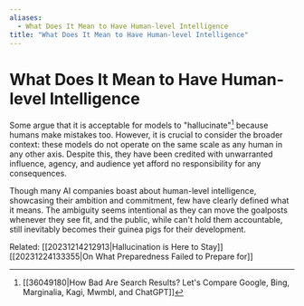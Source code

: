 ```yaml
---
aliases:
  - What Does It Mean to Have Human-level Intelligence
title: "What Does It Mean to Have Human-level Intelligence"
---
```


# What Does It Mean to Have Human-level Intelligence

Some argue that it is acceptable for models to "hallucinate"[^1] because humans make mistakes too. However, it is crucial to consider the broader context: these models do not operate on the same scale as any human in any other axis. Despite this, they have been credited with unwarranted influence, agency, and audience yet afford no responsibility for any consequences.

Though many AI companies boast about human-level intelligence, showcasing their ambition and commitment, few have clearly defined what it means. The ambiguity seems intentional as they can move the goalposts whenever they see fit, and the public, while can't hold them accountable, still inevitably becomes their guinea pigs for their development.

Related:
[[20231214212913|Hallucination is Here to Stay]]
[[20231224133355|On What Preparedness Failed to Prepare for]]

[^1]: [[36049180|How Bad Are Search Results? Let's Compare Google, Bing, Marginalia, Kagi, Mwmbl, and ChatGPT]]